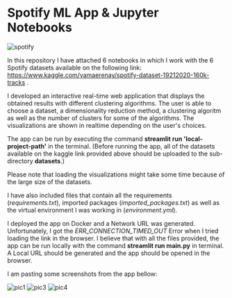 # Spotify ML App & Jupyter Notebooks

![spotify](https://user-images.githubusercontent.com/74113692/116729820-edf92600-a9e7-11eb-91d7-3fb6e26468ae.png)


In this repository I have attached 6 notebooks in which I work with the 6 Spotify datasets available on
the following link: https://www.kaggle.com/yamaerenay/spotify-dataset-19212020-160k-tracks .

I developed an interactive real-time web application that displays the obtained results with different
clustering algorithms. The user is able to choose a dataset, a dimensionality reduction method,
a clustering algoritm as well as the number of clusters for some of the algorithms. 
The visualizations are shown in realtime depending on the user's choices.

The app can be run by executing the command **streamlit run 'local-project-path'** in the terminal.
(Before running the app, all of the datasets available on the kaggle link provided above should be uploaded to the sub-directory **datasets**.)

Please note that loading the visualizations might take some time because of the large size of the datasets.

I have also included files that contain all the requirements (*requirements.txt*),
imported packages (*imported_packages.txt*) as well as the virtual environment I was working in (*environment.yml*).

I deployed the app on Docker and a Network URL was generated. Unfortunately, I got the *ERR_CONNECTION_TIMED_OUT*
Error when I tried loading the link in the browser. I believe that with all the files provided, the app
can be run locally with the command **streamlit run main.py** in terminal. A Local URL should be generated and
the app should be opened in the browser.

I am pasting some screenshots from the app bellow:

![pic1](https://user-images.githubusercontent.com/74113692/116729602-a4a8d680-a9e7-11eb-9ebd-bdb070aa23bd.png)
![pic3](https://user-images.githubusercontent.com/74113692/116729648-b25e5c00-a9e7-11eb-8e07-87c3393541d3.png)
![pic4](https://user-images.githubusercontent.com/74113692/116729673-ba1e0080-a9e7-11eb-9ee1-2e58f5d03e59.png)
